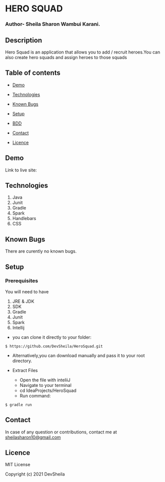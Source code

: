 # HERO SQUAD
### Author- Sheila Sharon Wambui Karani.

## Description
Hero Squad is an application that allows you to add / recruit heroes.You can also create hero squads and assign heroes to those squads
## Table of contents

* [Demo](#demo)

* [Technologies](#technologies)

* [Known Bugs](#knownbugs)

* [Setup](#setup)

* [BDD ](#BDD)

* [Contact](#contact)

* [Licence](#Licence)


## Demo
Link to live site: 

## Technologies

1. Java
1. Junit
1. Gradle
1. Spark
1. Handlebars
1. CSS
   




## Known Bugs
There are curently no known bugs.
## Setup
### Prerequisites
You will need to have
1. JRE & JDK
1. SDK
1. Gradle
1. Junit
1. Spark
1. Intellij



* you can clone it directly to your folder:

```
$ https://github.com/DevSheila/HeroSquad.git

```
* Alternatively,you can download  manually and pass it to your root directory.

* Extract Files

    * Open the file with inteliiJ
    * Navigate to your terminal
    * cd IdeaProjects/HeroSquad
    * Run command:

```
$ gradle run

```


## Contact
In case of any question or contributions, contact me at sheilasharon10@gmail.com


## Licence
MIT License

Copyright (c) 2021 DevSheila



